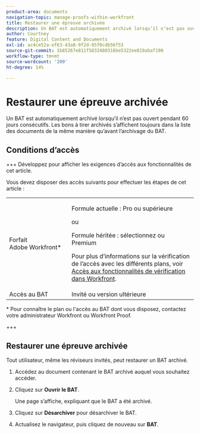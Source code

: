 ```yaml
---
product-area: documents
navigation-topic: manage-proofs-within-workfront
title: Restaurer une épreuve archivée
description: Un BAT est automatiquement archivé lorsqu’il n’est pas ouvert pendant 60 jours consécutifs. Les bons à tirer archivés s’affichent toujours dans la liste des documents de la même manière qu’avant l’archivage du BAT.
author: Courtney
feature: Digital Content and Documents
exl-id: ac4ce52a-ef63-43a8-9f2d-95f0cdb56f53
source-git-commit: 1b85267e811f5832480316be5322ee819abaf190
workflow-type: tm+mt
source-wordcount: '209'
ht-degree: 14%

---
```


# Restaurer une épreuve archivée

Un BAT est automatiquement archivé lorsqu’il n’est pas ouvert pendant 60 jours consécutifs. Les bons à tirer archivés s’affichent toujours dans la liste des documents de la même manière qu’avant l’archivage du BAT.

## Conditions d’accès

+++ Développez pour afficher les exigences d’accès aux fonctionnalités de cet article.

Vous devez disposer des accès suivants pour effectuer les étapes de cet article :

<table style="table-layout:auto"> 
 <col> 
 <col> 
 <tbody> 
  <tr> 
   <td role="rowheader">Forfait Adobe Workfront*</td> 
   <td> <p>Formule actuelle : Pro ou supérieure</p> <p>ou</p> <p>Formule héritée : sélectionnez ou Premium</p> <p>Pour plus d’informations sur la vérification de l’accès avec les différents plans, voir <a href="/help/quicksilver/administration-and-setup/manage-workfront/configure-proofing/access-to-proofing-functionality.md" class="MCXref xref">Accès aux fonctionnalités de vérification dans Workfront</a>.</p> </td> 
  </tr>

<tr> 
   <td role="rowheader">Accès au BAT </td> 
   <td>Invité ou version ultérieure</td> 
  </tr> 
 </tbody> 
</table>

&#42; Pour connaître le plan ou l&#39;accès au BAT dont vous disposez, contactez votre administrateur Workfront ou Workfront Proof.

+++

## Restaurer une épreuve archivée

Tout utilisateur, même les réviseurs invités, peut restaurer un BAT archivé.

1. Accédez au document contenant le BAT archivé auquel vous souhaitez accéder.
1. Cliquez sur **Ouvrir le BAT**.

   Une page s’affiche, expliquant que le BAT a été archivé.

1. Cliquez sur **Désarchiver** pour désarchiver le BAT.
1. Actualisez le navigateur, puis cliquez de nouveau sur **BAT**.

